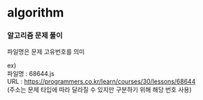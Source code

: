 # algorithm
### 알고리즘 문제 풀이      
파일명은 문제 고유번호를 의미   

ex)     
파일명 : 68644.js     
URL : https://programmers.co.kr/learn/courses/30/lessons/68644      
(주소는 문제 타입에 따라 달라질 수 있지만 구분하기 위해 해당 번호 사용)
